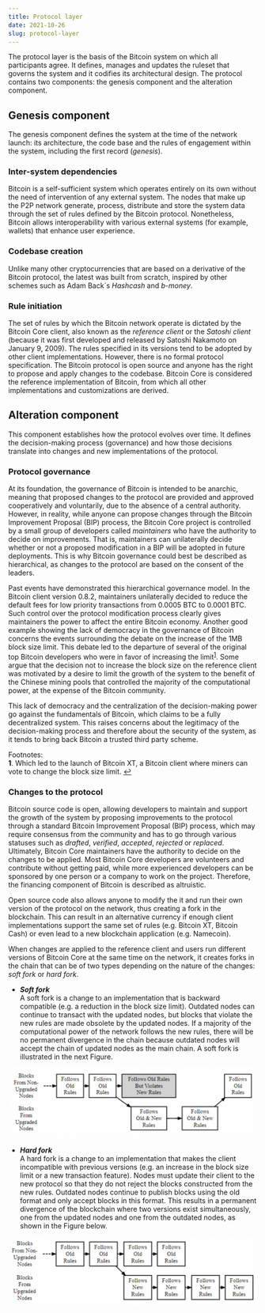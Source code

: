 ```yaml
---
title: Protocol layer
date: 2021-10-26
slug: protocol-layer
---
```



The protocol layer is the basis of the Bitcoin system on which all participants agree. It defines, manages and updates the ruleset that governs the system and it codifies its architectural design. The protocol contains two components: the genesis component and the alteration component.

## Genesis component

The genesis component defines the system at the time of the network launch: its architecture, the code base and the rules of engagement within the system, including the first record (*genesis*). 

### Inter-system dependencies

Bitcoin is a self-sufficient system which operates entirely on its own without the need of intervention of any external system. The nodes that make up the P2P network generate, process, distribute and store the system data through the set of rules defined by the Bitcoin protocol. Nonetheless, Bitcoin allows interoperability with various external systems (for example, wallets) that enhance user experience.

### Codebase creation

Unlike many other cryptocurrencies that are based on a derivative of the Bitcoin protocol, the latest was built from scratch, inspired by other schemes such as Adam Back´s *Hashcash* and *b-money*.

### Rule initiation

The set of rules by which the Bitcoin network operate is dictated by the Bitcoin Core client, also known as the *reference client* or the *Satoshi client* (because it was first developed and released by Satoshi Nakamoto on January 9, 2009). The rules specified in its versions tend to be adopted by other client implementations. However, there is no formal protocol specification. The Bitcoin protocol is open source and anyone has the right to propose and apply changes to the codebase. Bitcoin Core is considered the reference implementation of Bitcoin, from which all other implementations and customizations are derived. 

## Alteration component

This component establishes how the protocol evolves over time. It defines the decision-making process (governance) and how those decisions translate into changes and new implementations of the protocol.

### Protocol governance

At its foundation, the governance of Bitcoin is intended to be anarchic, meaning that proposed changes to the protocol are provided and approved cooperatively and voluntarily, due to the absence of a central authority. However, in reality, while anyone can propose changes through the Bitcoin Improvement Proposal (BIP) process, the Bitcoin Core project is controlled by a small group of developers called *maintainers* who have the authority to decide on improvements. That is, maintainers can unilaterally decide whether or not a proposed modification in a BIP will be adopted in future deployments. This is why Bitcoin governance could best be described as hierarchical, as changes to the protocol are based on the consent of the leaders. 

Past events have demonstrated this hierarchical governance model. In the Bitcoin client version 0.8.2, maintainers unilaterally decided to reduce the default fees for low priority transactions from 0.0005 BTC to 0.0001 BTC. Such control over the protocol modification process clearly gives maintainers the power to affect the entire Bitcoin economy. Another good example showing the lack of democracy in the governance of Bitcoin concerns the events surrounding the debate on the increase of the 1MB block size limit. This debate led to the departure of several of the original top Bitcoin developers who were in favor of increasing the limit<sup id="a1">[1](#footnote1)</sup>. Some argue that the decision not to increase the block size on the reference client was motivated by a desire to limit the growth of the system to the benefit of the Chinese mining pools that controlled the majority of the computational power, at the expense of the Bitcoin community.

This lack of democracy and the centralization of the decision-making power go against the fundamentals of Bitcoin, which claims to be a fully decentralized system. This raises concerns about the legitimacy of the decision-making process and therefore about the security of the system, as it tends to bring back Bitcoin a trusted third party scheme. 

Footnotes: <br>
<b id="footnote1">1</b>. Which led to the launch of Bitcoin XT, a Bitcoin client where miners can vote to change the block size limit. [↩](#a1) <br>

### Changes to the protocol

Bitcoin source code is open, allowing developers to maintain and support the growth of the system by proposing improvements to the protocol through a standard Bitcoin Improvement Proposal (BIP) process, which may require consensus from the community and has to go through various statuses such as *drafted*, *verified*, *accepted*, *rejected* or *replaced*. Ultimately, Bitcoin Core maintainers have the authority to decide on the changes to be applied. Most Bitcoin Core developers are volunteers and contribute without getting paid, while more experienced developers can be sponsored by one person or a company to work on the project. Therefore, the financing component of Bitcoin is described as altruistic.

Open source code also allows anyone to modify the it and run their own version of the protocol on the network, thus creating a fork in the blockchain. This can result in an alternative currency if enough client implementations support the same set of rules (e.g. Bitcoin XT, Bitcoin Cash) or even lead to a new blockchain application (e.g. Namecoin).

When changes are applied to the reference client and users run different versions of Bitcoin Core at the same time on the network, it creates forks in the chain that can be of two types depending on the nature of the changes: *soft fork* or *hard fork*.

* ***Soft fork***<br>
A soft fork is a change to an implementation that is backward compatible (e.g. a reduction in the block size limit). Outdated nodes can continue to transact with the updated nodes, but blocks that violate the new rules are made obsolete by the updated nodes. If a majority of the computational power of the network follows the new rules, there will be no permanent divergence in the chain because outdated nodes will accept the chain of updated nodes as the main chain. A soft fork is illustrated in the next Figure.

![](https://raw.githubusercontent.com/DavidLaj/jamdocs/master/docs/images/SoftFork.png "Figure 1")

* ***Hard fork***<br>
A hard fork is a change to an implementation that makes the client incompatible with previous versions (e.g. an increase in the block size limit or a new transaction feature). Nodes must update their client to the new protocol so that they do not reject the blocks constructed from the new rules. Outdated nodes continue to publish blocks using the old format and only accept blocks in this format. This results in a permanent divergence of the blockchain where two versions exist simultaneously, one from the updated nodes and one from the outdated nodes, as shown in the Figure below. 

![](https://raw.githubusercontent.com/DavidLaj/jamdocs/master/docs/images/HardFork.png "Figure 2")